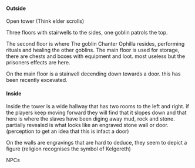
#### Outside

Open tower (Think elder scrolls)

Three floors with stairwells to the sides, one goblin patrols the top.

The second floor is where The goblin Chanter Ophilla resides, performing rituals and healing the other goblins. 
The main floor is used for storage, there are chests and boxes with equipment and loot. most useless but the prisoners effects are here. 

On the main floor is a stairwell decending down towards a door. this has been recently excevated. 

#### Inside

Inside the tower is a wide hallway that has two rooms to the left and right. if the players keep moving forward they will find that it slopes down and that here is where the slaves have been diging away mud, rock and stone. partially revealed is what looks like an engraved stone wall or door. (perception to get an idea that this is infact a door)

On the walls are engravings that are hard to deduce, they seem to depict a figure (religion recognises the symbol of Kelgereth)

NPCs